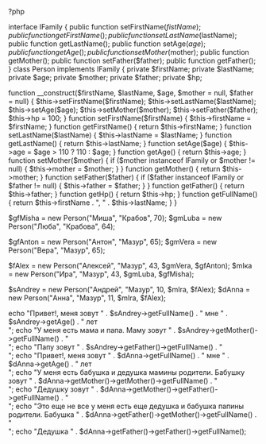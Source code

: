 ?php

interface IFamily
{
  public function setFirstName($fistName);
  public function getFirstName();
  public function setLastName($lastName);
  public function getLastName();
  public function setAge($age);
  public function getAge();
  public function setMother($mother);
  public function getMother();
  public function setFather($father);
  public function getFather();
}
class Person implements IFamily
{
  private $firstName;
  private $lastName;
  private $age;
  private $mother;
  private $father;
  private $hp;

  function __construct($firstName, $lastName, $age, $mother = null, $father = null)
  {
    $this->setFirstName($firstName);
    $this->setLastName($lastName);
    $this->setAge($age);
    $this->setMother($mother);
    $this->setFather($father);
    $this->hp = 100;
  }
  function setFirstName($firstName)
  {
    $this->firstName = $firstName;
  }
  function getFirstName()
  {
    return $this->firstName;
  }
  function setLastName($lastName)
  {
    $this->lastName = $lastName;
  }
  function getLastName()
  {
    return $this->lastName;
  }
  function setAge($age)
  {
    $this->age = $age > 110 ? 110 : $age;
  }
  function getAge()
  {
    return $this->age;
  }
  function setMother($mother)
  {
    if ($mother instanceof IFamily or $mother != null) {
      $this->mother = $mother;
    }
  }
  function getMother()
  {
    return $this->mother;
  }
  function setFather($father)
  {
    if ($father instanceof IFamily or $father != null) {
      $this->father = $father;
    }
  }
  function getFather()
  {
    return $this->father;
  }
  function getHp()
  {
    return $this->hp;
  }
  function getFullName()
  {
    return $this->firstName . ", " . $this->lastName;
  }
}

$gfMisha = new Person("Миша", "Крабов", 70);
$gmLuba = new Person("Люба", "Крaбова", 64);

$gfAnton = new Person("Антон", "Мазур", 65);
$gmVera = new Person("Вера", "Мазур", 65);

$fAlex = new Person("Алексей", "Мазур", 43, $gmVera, $gfAnton);
$mIкa = new Person("Иpа", "Мазур", 43, $gmLuba, $gfMisha);

$sAndrey = new Person("Андрей", "Мазур", 10, $mIra, $fAlex);
$dAnna = new Person("Анна", "Мазур", 11, $mIra, $fAlex);

echo "Привет!, меня зовут " . $sAndrey->getFullName() .
  " мне " . $sAndrey->getAge() . " лет<br>";
echo "У меня есть мама и папа. Маму зовут " . $sAndrey->getMother()->getFullName() . "<br>";
echo "Папу зовут " . $sAndrey->getFather()->getFullName() . "<br>";
echo "Привет!, меня зовут " . $dAnna->getFullName() .
  " мне " . $dAnna->getAge() . " лет<br>";
echo "У меня есть бабушка и дедушка мамины родители. Бабушку зовут " .
  $dAnna->getMother()->getMother()->getFullName() . "<br>";
echo "Дедушку зовут " . $dAnna->getMother()->getFather()->getFullName() . "<br>";
echo "Это еще не все у меня есть еще дедушка и бабушка папины родители. Бабушка " .
  $dAnna->getFather()->getMother()->getFullName() . "<br>";
echo "Дедушка " . $dAnna->getFather()->getFather()->getFullName();
